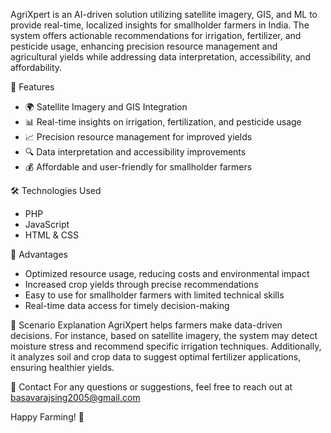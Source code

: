 AgriXpert is an AI-driven solution utilizing satellite imagery, GIS, and ML to provide real-time, localized insights for smallholder farmers in India. The system offers actionable recommendations for irrigation, fertilizer, and pesticide usage, enhancing precision resource management and agricultural yields while addressing data interpretation, accessibility, and affordability.

 🚀 Features
- 🌍 Satellite Imagery and GIS Integration
- 📊 Real-time insights on irrigation, fertilization, and pesticide usage
- 📈 Precision resource management for improved yields
- 🔍 Data interpretation and accessibility improvements
- 💰 Affordable and user-friendly for smallholder farmers

🛠 Technologies Used
- PHP
- JavaScript
- HTML & CSS

 🌟 Advantages
- Optimized resource usage, reducing costs and environmental impact
- Increased crop yields through precise recommendations
- Easy to use for smallholder farmers with limited technical skills
- Real-time data access for timely decision-making

🌾 Scenario Explanation
AgriXpert helps farmers make data-driven decisions. For instance, based on satellite imagery, the system may detect moisture stress and recommend specific irrigation techniques. Additionally, it analyzes soil and crop data to suggest optimal fertilizer applications, ensuring healthier yields.

 📧 Contact
For any questions or suggestions, feel free to reach out at basavarajsing2005@gmail.com

Happy Farming! 🌱
